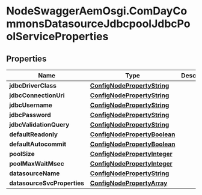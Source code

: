# NodeSwaggerAemOsgi.ComDayCommonsDatasourceJdbcpoolJdbcPoolServiceProperties

## Properties
Name | Type | Description | Notes
------------ | ------------- | ------------- | -------------
**jdbcDriverClass** | [**ConfigNodePropertyString**](ConfigNodePropertyString.md) |  | [optional] 
**jdbcConnectionUri** | [**ConfigNodePropertyString**](ConfigNodePropertyString.md) |  | [optional] 
**jdbcUsername** | [**ConfigNodePropertyString**](ConfigNodePropertyString.md) |  | [optional] 
**jdbcPassword** | [**ConfigNodePropertyString**](ConfigNodePropertyString.md) |  | [optional] 
**jdbcValidationQuery** | [**ConfigNodePropertyString**](ConfigNodePropertyString.md) |  | [optional] 
**defaultReadonly** | [**ConfigNodePropertyBoolean**](ConfigNodePropertyBoolean.md) |  | [optional] 
**defaultAutocommit** | [**ConfigNodePropertyBoolean**](ConfigNodePropertyBoolean.md) |  | [optional] 
**poolSize** | [**ConfigNodePropertyInteger**](ConfigNodePropertyInteger.md) |  | [optional] 
**poolMaxWaitMsec** | [**ConfigNodePropertyInteger**](ConfigNodePropertyInteger.md) |  | [optional] 
**datasourceName** | [**ConfigNodePropertyString**](ConfigNodePropertyString.md) |  | [optional] 
**datasourceSvcProperties** | [**ConfigNodePropertyArray**](ConfigNodePropertyArray.md) |  | [optional] 


